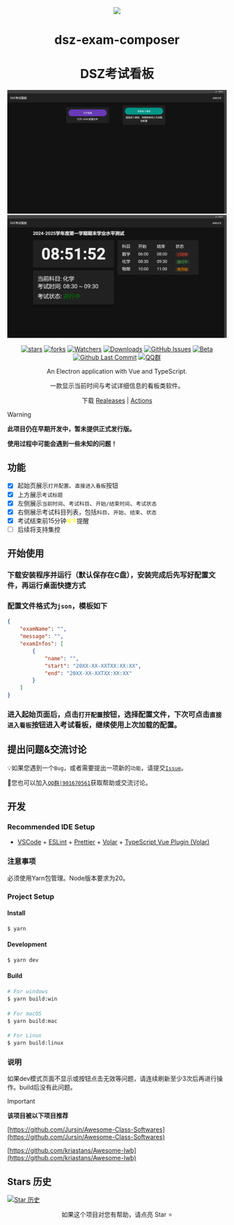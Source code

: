 <div align="center">

<image src="resources/icon.png" height="64"/>

# dsz-exam-composer
# DSZ考试看板

![WelcomePage](ScreenShots/WelcomePage.png)
![ExamPage](ScreenShots/ExamPage.png)

[![stars](https://img.shields.io/github/stars/hello8693DSZ/dsz-exam-showboard?label=Stars)](https://github.com/hello8693DSZ/dsz-exam-showboard)
[![forks](https://img.shields.io/github/forks/hello8693DSZ/dsz-exam-showboard?label=Forks)](https://github.com/hello8693DSZ/dsz-exam-showboard)
[![Watchers](https://img.shields.io/github/watchers/hello8693DSZ/dsz-exam-showboard?style=social)](https://github.com/hello8693DSZ/dsz-exam-showboard/watchers)
[![Downloads](https://img.shields.io/github/downloads/hello8693DSZ/dsz-exam-showboard/total?style=social&label=Downloads&logo=github)](https://github.com/hello8693DSZ/dsz-exam-showboard/releases/latest)
[![GitHub Issues](https://img.shields.io/github/issues-search/hello8693DSZ/dsz-exam-showboard?query=is%3Aopen&style=social-square&logo=github&label=Issues&color=%233fb950)](https://github.com/hello8693DSZ/dsz-exam-showboard/issues)
[![Beta](https://img.shields.io/github/v/release/hello8693DSZ/dsz-exam-showboard?include_prereleases&style=social-square&label=测试版)](https://github.com/hello8693DSZ/dsz-exam-showboard/releases/)
[![Github Last Commit](https://img.shields.io/github/last-commit/hello8693DSZ/dsz-exam-showboard)](https://github.com/hello8693DSZ/dsz-exam-showboard/commits/master)
[![QQ群](https://img.shields.io/badge/-QQ%E7%BE%A4%EF%BD%9C901670561-blue?style=flat&logo=TencentQQ)](https://qm.qq.com/q/zDiEipHsaI)

An Electron application with Vue and TypeScript.

一款显示当前时间与考试详细信息的看板类软件。

下载 [Realeases](https://github.com/hello8693DSZ/dsz-exam-showboard/releases) | [Actions](https://github.com/hello8693DSZ/dsz-exam-showboard/actions)

</div>

> [!warning]
> **此项目仍在早期开发中，暂未提供正式发行版。**
> 
> **使用过程中可能会遇到一些未知的问题！**

## 功能
- [X] 起始页展示`打开配置`、`直接进入看板`按钮
- [X] 上方展示`考试标题`
- [X] 左侧展示`当前时间`、`考试科目`、`开始/结束时间`、`考试状态`
- [X] 右侧展示考试科目列表，包括`科目`、`开始`、`结束`、`状态`
- [X] 考试结束前15分钟<font color=yellow>`黄字`</font>提醒
- [ ] 后续将支持集控

## 开始使用

### 下载安装程序并运行（默认保存在C盘），安装完成后先写好配置文件，再运行桌面快捷方式

### 配置文件格式为`json`，模板如下
```json
{
    "examName": "",
    "message": "",
    "examInfos": [
        {
            "name": "",
            "start": "20XX-XX-XXTXX:XX:XX",
            "end": "20XX-XX-XXTXX:XX:XX"
        }
    ]
}
```

### 进入起始页面后，点击`打开配置`按钮，选择配置文件，下次可点击`直接进入看板`按钮进入考试看板，继续使用上次加载的配置。 

## 提出问题&交流讨论

💡如果您遇到一个`Bug`，或者需要提出一项新的`功能`，请提交[`Issue`](https://github.com/hello8693DSZ/dsz-exam-showboard/issues)。

👥您也可以加入[`QQ群|901670561`](https://qm.qq.com/q/zDiEipHsaI)获取帮助或交流讨论。

## 开发

### Recommended IDE Setup

- [VSCode](https://code.visualstudio.com/) + [ESLint](https://marketplace.visualstudio.com/items?itemName=dbaeumer.vscode-eslint) + [Prettier](https://marketplace.visualstudio.com/items?itemName=esbenp.prettier-vscode) + [Volar](https://marketplace.visualstudio.com/items?itemName=Vue.volar) + [TypeScript Vue Plugin (Volar)](https://marketplace.visualstudio.com/items?itemName=Vue.vscode-typescript-vue-plugin)

### 注意事项

必须使用Yarn包管理。Node版本要求为20。

### Project Setup

#### Install

```bash
$ yarn
```

#### Development

```bash
$ yarn dev
```

#### Build

```bash
# For windows
$ yarn build:win

# For macOS
$ yarn build:mac

# For Linux
$ yarn build:linux
```

### 说明

如果dev模式页面不显示或按钮点击无效等问题，请连续刷新至少3次后再进行操作。build后没有此问题。

> [!important]
> **该项目被以下项目推荐**
> 
> [https://github.com/Jursin/Awesome-Class-Softwares](https://github.com/Jursin/Awesome-Class-Softwares)
> 
> [https://github.com/kriastans/Awesome-Iwb](https://github.com/kriastans/Awesome-Iwb)

## Stars 历史

[![Star 历史](https://starchart.cc/hello8693DSZ/dsz-exam-showboard.svg?variant=adaptive)](https://starchart.cc/hello8693DSZ/dsz-exam-showboard)

<div align="center">

如果这个项目对您有帮助，请点亮 Star ⭐

</div>

